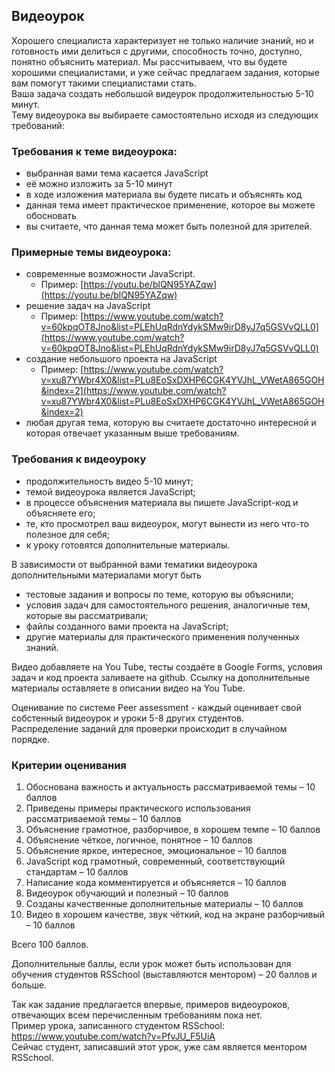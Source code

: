 ## Видеоурок

Хорошего специалиста характеризует не только наличие знаний, но и готовность ими делиться с другими, способность точно, доступно, понятно объяснить материал. Мы рассчитываем, что вы будете хорошими специалистами, и уже сейчас предлагаем задания, которые вам помогут такими специалистами стать.  
Ваша задача создать небольшой видеурок продолжительностью 5-10 минут.  
Тему видеоурока вы выбираете самостоятельно исходя из следующих требований: 

### Требования к теме видеоурока:
- выбранная вами тема касается JavaScript
- её можно изложить за 5-10 минут
- в ходе изложения материала вы будете писать и объяснять код
- данная тема имеет практическое применение, которое вы можете обосновать 
- вы считаете, что данная тема может быть полезной для зрителей.

### Примерные темы видеоурока:

* современные возможности JavaScript. 
  * Пример: [https://youtu.be/blQN95YAZqw](https://youtu.be/blQN95YAZqw)
* решение задач на JavaScript
  * Пример: [https://www.youtube.com/watch?v=60kpqOT8Jno&list=PLEhUqRdnYdykSMw9irD8yJ7q5GSVvQLL0](https://www.youtube.com/watch?v=60kpqOT8Jno&list=PLEhUqRdnYdykSMw9irD8yJ7q5GSVvQLL0)
* создание небольшого проекта на JavaScript
  * Пример: [https://www.youtube.com/watch?v=xu87YWbr4X0&list=PLu8EoSxDXHP6CGK4YVJhL_VWetA865GOH&index=2](https://www.youtube.com/watch?v=xu87YWbr4X0&list=PLu8EoSxDXHP6CGK4YVJhL_VWetA865GOH&index=2)
* любая другая тема, которую вы считаете достаточно интересной и которая отвечает указанным выше требованиям.

### Требования к видеоуроку
- продолжительность видео 5-10 минут;
- темой видеоурока является JavaScript;
- в процессе объяснения материала вы пишете JavaScript-код и объясняете его;
- те, кто просмотрел ваш видеоурок, могут вынести из него что-то полезное для себя;
- к уроку готовятся дополнительные материалы.

В зависимости от выбранной вами тематики видеоурока дополнительными материалами могут быть 
- тестовые задания и вопросы по теме, которую вы объяснили; 
- условия задач для самостоятельного решения, аналогичные тем, которые вы рассматривали; 
- файлы созданного вами проекта на JavaScript;
- другие материалы для практического применения полученных знаний.

Видео добавляете на You Tube, тесты создаёте в Google Forms, условия задач и код проекта заливаете на github.
Ссылку на дополнительные материалы оставляете в описании видео на You Tube.

Оценивание по системе Peer assessment - каждый оценивает свой собстенный видеоурок и уроки 5-8 других студентов.  
Распределение заданий для проверки происходит в случайном порядке.

### Критерии оценивания
1.	Обоснована важность и актуальность рассматриваемой темы – 10 баллов
2.	Приведены примеры практического использования рассматриваемой темы – 10 баллов
3.	Объяснение грамотное, разборчивое, в хорошем темпе – 10 баллов
4.	Объяснение чёткое, логичное, понятное – 10 баллов
5.	Объяснение яркое, интересное, эмоциональное – 10 баллов
6.	JavaScript  код грамотный, современный, соответствующий стандартам – 10 баллов
7.	Написание кода комментируется и объясняется – 10 баллов
8.	Видеоурок обучающий и полезный – 10 баллов
9.	Созданы качественные дополнительные материалы  – 10 баллов
10.	 Видео в хорошем качестве, звук чёткий, код на экране разборчивый – 10 баллов

Всего 100 баллов.

Дополнительные баллы, если урок может быть использован для обучения студентов  RSSchool (выставляются ментором)  – 20 баллов и больше.

Так как задание предлагается впервые, примеров видеоуроков, отвечающих всем перечисленным требованиям пока нет.  
Пример урока, записанного студентом RSSchool: https://www.youtube.com/watch?v=PfvJU_F5UiA  
Сейчас студент, записавший этот урок, уже сам является ментором RSSchool.
